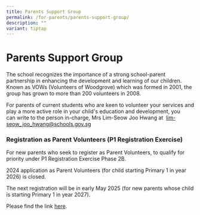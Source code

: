 ```yaml
---
title: Parents Support Group
permalink: /for-parents/parents-support-group/
description: ""
variant: tiptap
---
```

<h1><strong>Parents Support Group</strong></h1>
<p>The school recognizes the importance of a strong school-parent partnership
in enhancing the development and learning of our children. Known as VOWs
(Volunteers of Woodgrove) which was formed in 2001, the group has grown
to more than 200 volunteers in 2008.</p>
<p>For parents of current students&nbsp;who are keen to volunteer your services
and play a more active role in your child's education and development,
you can&nbsp;write to the person in-charge, Mrs Lim-Seow Joo Hwang at&nbsp;
<a href="mailto:lim-seow_joo_hwang@schools.gov.sg" rel="noopener noreferrer nofollow" target="_blank">lim-seow_joo_hwang@schools.gov.sg</a>
</p>
<h3><strong>Registration as Parent Volunteers (P1 Registration Exercise)</strong></h3>
<p>For new parents who seek to register as&nbsp;Parent Volunteers,&nbsp;to
qualify for priority under P1 Registration Exercise Phase 2B.</p>
<p></p>
<p>2024 application as Parent Volunteers (for child starting Primary 1 in
year 2026) is closed.</p>
<p></p>
<p>The next registration will be in early May 2025 (for new parents whose
child is starting Primary 1 in year 2027).</p>
<p></p>
<p>Please find the link&nbsp;<a href="https://go.gov.sg/wgps-pv" rel="noopener noreferrer nofollow" target="_blank">here</a>.</p>